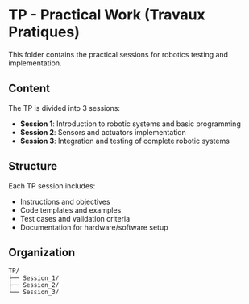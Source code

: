 # TP - Practical Work (Travaux Pratiques)

This folder contains the practical sessions for robotics testing and implementation.

## Content

The TP is divided into 3 sessions:
- **Session 1**: Introduction to robotic systems and basic programming
- **Session 2**: Sensors and actuators implementation
- **Session 3**: Integration and testing of complete robotic systems

## Structure

Each TP session includes:
- Instructions and objectives
- Code templates and examples
- Test cases and validation criteria
- Documentation for hardware/software setup

## Organization

```
TP/
├── Session_1/
├── Session_2/
└── Session_3/
```
